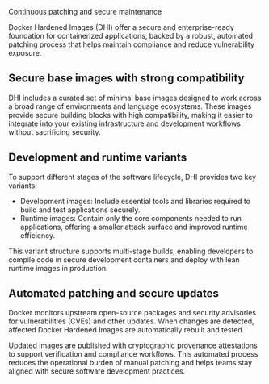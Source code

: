 Continuous patching and secure maintenance


Docker Hardened Images (DHI) offer a secure and enterprise-ready foundation for
containerized applications, backed by a robust, automated patching process that
helps maintain compliance and reduce vulnerability exposure.

## Secure base images with strong compatibility

DHI includes a curated set of minimal base images designed to work across a
broad range of environments and language ecosystems. These images provide secure
building blocks with high compatibility, making it easier to integrate into your
existing infrastructure and development workflows without sacrificing security.

## Development and runtime variants

To support different stages of the software lifecycle, DHI provides two key
variants:

- Development images: Include essential tools and libraries required to build
  and test applications securely.
- Runtime images: Contain only the core components needed to run applications,
  offering a smaller attack surface and improved runtime efficiency.

This variant structure supports multi-stage builds, enabling developers to
compile code in secure development containers and deploy with lean runtime
images in production.

## Automated patching and secure updates

Docker monitors upstream open-source packages and security advisories for
vulnerabilities (CVEs) and other updates. When changes are detected, affected
Docker Hardened Images are automatically rebuilt and tested.

Updated images are published with cryptographic provenance attestations to
support verification and compliance workflows. This automated process reduces
the operational burden of manual patching and helps teams stay aligned with
secure software development practices.